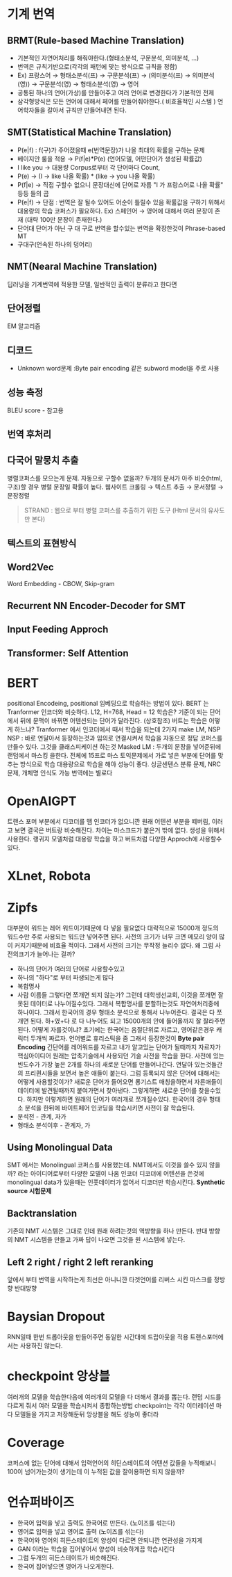 # 기계 번역
## BRMT(Rule-based Machine Translation)
- 기본적인 자연어처리를 해줘야한다.(형태소분석, 구문분석, 의미분석, ...)
- 번역은 규칙기반으로(각각의 패턴에 맞는 방식으로 규칙을 정함)
- Ex) 프랑스어 → 형태소분석(프) → 구문분석(프) → (의미분석(프) → 의미분석(영)) → 구문분석(영) → 형태소분석(영) → 영어
- 공통된 하나의 언어(가상)를 만들어주고 여러 언어로 변경한다가 기본적인 전제
- 삼각형방식은 모든 언어에 대해서 페어를 만들어줘야한다.( 비효율적인 시스템 )
언어학자들을 갈아서 규칙만 만들어내면 된다.
## SMT(Statistical Machine Translation)
- P(e|f) : f(구)가 주어졌을때 e(번역문장)가 나올 최대의 확률을 구하는 문제
- 베이지안 룰을 적용 → P(f|e)*P(e) (언어모델, 어떤단어가 생성된 확률값)
- I like you → 대용량 Corpus로부터 각 단어마다 Count,
- P(e) → (I → like 나올 확률) * (like → you 나올 확률)
- P(f|e) → 직접 구할수 없으니 문장대신에 단어로 자름 "I 가 프랑스어로 나올 확률" 등등 들의 곱
- P(e|f) → 단점 : 번역은 잘 될수 있어도 어순이 틀릴수 있음
확률값을 구하기 위해서 대용량의 학습 코퍼스가 필요하다.
Ex) 스페인어 → 영어에 대해서 여러 문장이 존재 (대략 100만 문장이 존재한다.)
- 단어대 단어가 아닌 구 대 구로 번역을 할수있는 번역을 확장한것이 Phrase-based MT
- 구대구(언속된 하나의 덩어리)
## NMT(Nearal Machine Translation)
딥러닝을 기계번역에 적용한 모델, 일반적인 출력이 분류라고 한다면
## 단어정렬
EM 알고리즘
## 디코드
- Unknown word문제 :Byte pair encoding 같은 subword model을 주로 사용
## 성능 측정
BLEU score - 참고용
## 번역 후처리
## 다국어 말뭉치 추출
병렬코퍼스를 모으는게 문제.
자동으로 구할수 없을까? 두개의 문서가 아주 비슷(html, 구조)할 경우 병렬 문장일 확률이 높다.
웹사이트 크롤링 → 텍스트 추출 → 문서정렬 → 문장정렬
> STRAND : 웹으로 부터 병렬 코퍼스를 추출하기 위한 도구 (Html 문서의 유사도만 본다)
## 텍스트의 표현방식
## Word2Vec
Word Embedding - CBOW, Skip-gram
## Recurrent NN Encoder-Decoder for SMT
## Input Feeding Approch
## Transformer: Self Attention
# BERT
positional Encodeing, positional 임베딩으로 학습하는 방법이 있다.
BERT 는 Tranformer 인코더와 비슷하다.
L12, H=768, Head = 12
학습은?
기준이 되는 단어에서 뒤에 문맥이 바뀌면 어텐션되는 단어가 달라진다. (상호참조)
버트는 학습은 어떻게 하느냐?
Tranformer 에서 인코더에서 때서 학습을 되는데
2가지 make LM, NSP
NSP : 바로 연달아서 등장하는것과 임의로 연결시켜서 학습을 자동으로 정답 코퍼스를 만들수 있다.
그것을 클래스피케이션 하는것
Masked LM : 두개의 문장을 넣어준뒤에 랜덤에서 마스킹 을한다. 전체에 15프로 마스
토익문제에서 가로 넣은 부분에 단어를 맞추는 방식으로 학습
대용량으로 학습을 해야 성능이 좋다.
싱글센텐스 분류 문제, NRC문제, 개체명 인식도 가능
번역에는 별로다
# OpenAIGPT
트랜스 포머 부분에서 디코더를 뗌
인코더가 없으니깐  원래 어텐션 부분을 떼버림,
이러고 보면 결국은 버트랑 비슷해진다.
차이는 마스크드가 붙은거 밖에 없다.
생성을 위해서 사용한다.
랭귀지 모델처럼 대용량 학습을 하고 버트처럼 다양한 Approch에 사용할수있다.
# XLnet, Robota
# Zipfs
대부분이 워드는 레어 워드이기때문에 다 넣을 필요없다
대략적으로 15000개 정도의 워드수만 주로 사용되는 워드만 넣어주면 된다.
사전의 크기가 너무 크면 메모리 양이 많이 커지기때문에 비효율 적이다.
그래서 사전의 크기는 무작정 늘리수 없다.
왜 그럼 사전의크기가 늘어나는 걸까?
- 하나의 단어가 여러의 단어로 사용할수있고
- 하나의 "하다"로 부터 파생되는게 많다
- 복합명사
- 사람 이름들
그렇다면 쪼개면 되지 않는가?
그런데 대학생선교회, 이것을 쪼개면 잘못된 데이터로 나누어질수있다.
그래서 복합명사를 분할하는것도 자연어처리중에 하나이다.
그래서 한국어의 경우 형태소 분석으로 통해서 나누어준다.
결국은 다 쪼개면 된다. 하+였+다 로 다 나누어도 되고
15000개의 안에 들어올까지 잘 잘라주면된다.
어떻게 자를것이냐?
초기에는
한국어는 음절단위로 자르고, 영어같은경우 캐릭터 두개씩 짜르자. 언어별로 휴리스틱을 줌
그래서 등장한것이
**Byte pair Encoding**
긴단어를 레어워드를 자르고 내가 알고있는 단어가 될때까지 자르자가 핵심아이디어
원래는 압축기술에서 사용되던 기술
사전을 학습을 한다.
사전에 있는 빈도수가 가장 높은 2개를 하나의 새로운 단어를 만들어나간다.
연달아 있는것들간의 프리퀀시들을 보면서 높은 애들이 붙는다.
그럼 등록되지 않은 단어에 대해서는 어떻게 사용할것이가?
새로운 단어가 들어오면 롱기스트 매칭을하면서 자른애들이 데이터에 발견될때까지 붙여가면서 찾아낸다.
그렇게하면 새로운 단어를 찾을수있다.
하지만 이렇게하면 원래의 단어가 여러개로 쪼개질수있다.
한국어의 경우 형태소 분석을 한뒤에 바이트페어 인코딩을 학습시키면 사전이 잘 학습된다.
- 분석전 - 관계, 자가
- 형태소 분석이후 - 관계자, 가
## Using Monolingual Data
SMT 에서는 Monolingual 코퍼스를 사용했는데.
NMT에서도 이것을 쓸수 있지 않을까? 라는 아이디어로부터 다양한 모델이 나옴
인코더 디코더에 어텐션을 쓴것에
monolingual data가 있을때는 인풋데이터가 없어서 디코더만 학습시킨다.
**Synthetic source 시험문제**
## Backtranslation
기존의 NMT 시스템은 그대로 인데 원래 하려는것의 역방향을 하나 만든다.
반대 방향의 NMT 시스템을 만들고 가짜 답이 나오면 그것을 원 시스템에 넣는다.
## Left 2 right / right 2 left reranking
앞에서 부터 번역을 시작하는게 최선은 아니니깐
타겟언어를 리버스 시킨 마스크를 정방향 반대방향
# Baysian Dropout
RNN일때 한번 드롭아웃을 만들어주면 동일한 시간대에 드랍아웃을 적용
트랜스포머에서는 사용하진 않는다.
# checkpoint 앙상블
여러개의 모델을 학습한다음에 여러개의 모델을 다 더해서 결과를 뽑는다.
랜덤 시드를 다르게 줘서 여러 모델을 학습시켜서 종합하는방법
checkpoint는 각각 이터레이션 마다 모델들을 가지고 저장해둔뒤 앙상블을 해도 성능이 좋더라
# Coverage
코퍼스에 없는 단어에 대해서 입력언어의 히딘스테이트의 어텐션 값들을 누적해보니 100이 넘어가는것이 생기는데
이 누적된 값을 잘이용하면 되지 않을까?
# 언슈퍼바이즈
- 한국어 입력을 넣고 출력도 한국어로 만든다. (노이즈를 섞는다)
- 영어로 입력을 넣고 영어로 출력 (노이즈를 섞는다)
- 한국어와 영어의 히든스테이트의 양성이 다르면 안되니깐 연관성을 가지게
- GAN 이라는 학습을 집어넣어서 양성이 비슷하게끔 학습시킨다
- 그럼 두개의 히든스테이트가 비슷해진다.
- 한국어 집어넣으면 영어가 나오게한다.